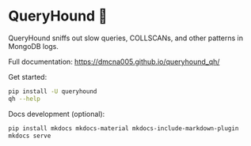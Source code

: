 # QueryHound 🐾

QueryHound sniffs out slow queries, COLLSCANs, and other patterns in MongoDB logs.

Full documentation: https://dmcna005.github.io/queryhound_qh/

Get started:

```bash
pip install -U queryhound
qh --help
```

Docs development (optional):

```bash
pip install mkdocs mkdocs-material mkdocs-include-markdown-plugin
mkdocs serve
```
